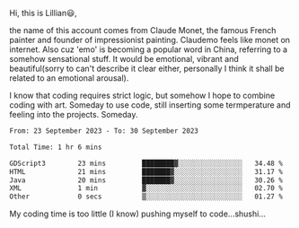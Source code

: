 Hi, this is Lillian😃, 

the name of this account comes from Claude Monet, the famous French painter and founder of impressionist painting. Claudemo feels like monet on internet. Also cuz 'emo' is becoming a popular word in China, referring to a somehow sensational stuff. It would be emotional, vibrant and beautiful(sorry to can't describe it clear either, personally I think it shall be  related to an emotional arousal).

I know that coding requires strict logic, but somehow I hope to combine coding with art. Someday to use code, still inserting some termperature and feeling into the projects. Someday.


<!--START_SECTION:waka-->

```txt
From: 23 September 2023 - To: 30 September 2023

Total Time: 1 hr 6 mins

GDScript3        23 mins         ████████▓░░░░░░░░░░░░░░░░   34.48 %
HTML             21 mins         ███████▓░░░░░░░░░░░░░░░░░   31.17 %
Java             20 mins         ███████▓░░░░░░░░░░░░░░░░░   30.26 %
XML              1 min           ▓░░░░░░░░░░░░░░░░░░░░░░░░   02.70 %
Other            0 secs          ▒░░░░░░░░░░░░░░░░░░░░░░░░   01.27 %
```

<!--END_SECTION:waka-->

My coding time is too little (I know)
pushing myself to code...shushi...
